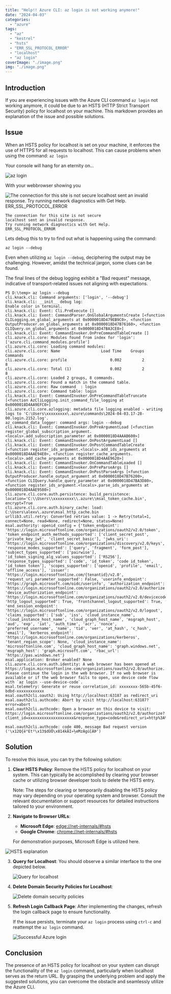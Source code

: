 ```yaml
---
title: "Help!! Azure CLI: az login is not working anymore!"
date: "2024-04-03"
categories: 
  - "azure"
tags: 
  - "az"
  - "kestrel"
  - "hsts"
  - "ERR_SSL_PROTOCOL_ERROR"
  - "localhost"
  - "az login"
coverImage: "./image.png"
img: "./image.png"
---
```


## Introduction

If you are experiencing issues with the Azure CLI command `az login` not working anymore, it could be due to an HSTS (HTTP Strict Transport Security) policy for localhost on your machine. This markdown provides an explanation of the issue and possible solutions.

## Issue

When an HSTS policy for localhost is set on your machine, it enforces the use of HTTPS for all requests to localhost. This can cause problems when using the command: `az login`

Your console will hang for an eternity on...

![az login](image-1.png)

With your webbrowser showing you

![The connection for this site is not secure localhost sent an invalid response. Try running network diagnostics with Get Help. ERR_SSL_PROTOCOL_ERROR](image.png)

```
The connection for this site is not secure
localhost sent an invalid response.
Try running network diagnostics with Get Help.
ERR_SSL_PROTOCOL_ERROR
```

Lets debug this to try to find out what is happening using the command:

```
az login --debug
```

Even when utilizing `az login --debug`, deciphering the output may be challenging. However, amidst the technical jargon, some clues can be found.

The final lines of the debug logging exhibit a "Bad request" message, indicative of transport-related issues not aligning with expectations.

```
PS D:\temp> az login --debug
cli.knack.cli: Command arguments: ['login', '--debug']
cli.knack.cli: __init__ debug log:
Enable color in terminal.
cli.knack.cli: Event: Cli.PreExecute []
cli.knack.cli: Event: CommandParser.OnGlobalArgumentsCreate [<function CLILogging.on_global_arguments at 0x0000018D479EB9C0>, <function OutputProducer.on_global_arguments at 0x0000018D47B76160>, <function CLIQuery.on_global_arguments at 0x0000018D47BA3CE0>]
cli.knack.cli: Event: CommandInvoker.OnPreCommandTableCreate []
cli.azure.cli.core: Modules found from index for 'login': ['azure.cli.command_modules.profile']
cli.azure.cli.core: Loading command modules:
cli.azure.cli.core: Name                  Load Time    Groups  Commands
cli.azure.cli.core: profile                   0.002         2         8
cli.azure.cli.core: Total (1)                 0.002         2         8
cli.azure.cli.core: Loaded 2 groups, 8 commands.
cli.azure.cli.core: Found a match in the command table.
cli.azure.cli.core: Raw command  : login
cli.azure.cli.core: Command table: login
cli.knack.cli: Event: CommandInvoker.OnPreCommandTableTruncate [<function AzCliLogging.init_command_file_logging at 0x0000018D4AA9EFC0>]
cli.azure.cli.core.azlogging: metadata file logging enabled - writing logs to 'C:\Users\xxxxxxxxx\.azure\commands\2024-04-03.17-28-00.login.2152.log'.
az_command_data_logger: command args: login --debug
cli.knack.cli: Event: CommandInvoker.OnPreArgumentLoad [<function register_global_subscription_argument.<locals>.add_subscription_parameter at 0x0000018D4AAAB600>]
cli.knack.cli: Event: CommandInvoker.OnPostArgumentLoad []
cli.knack.cli: Event: CommandInvoker.OnPostCommandTableCreate [<function register_ids_argument.<locals>.add_ids_arguments at 0x0000018D4AAE94E0>, <function register_cache_arguments.<locals>.add_cache_arguments at 0x0000018D4AAE9620>]
cli.knack.cli: Event: CommandInvoker.OnCommandTableLoaded []
cli.knack.cli: Event: CommandInvoker.OnPreParseArgs []
cli.knack.cli: Event: CommandInvoker.OnPostParseArgs [<function OutputProducer.handle_output_argument at 0x0000018D47B76200>, <function CLIQuery.handle_query_parameter at 0x0000018D47BA3D80>, <function register_ids_argument.<locals>.parse_ids_arguments at 0x0000018D4AAE9580>]
cli.azure.cli.core.auth.persistence: build_persistence: location='C:\\Users\\xxxxxxxxx\\.azure\\msal_token_cache.bin', encrypt=True
cli.azure.cli.core.auth.binary_cache: load: C:\Users\alexv\.azure\msal_http_cache.bin
urllib3.util.retry: Converted retries value: 1 -> Retry(total=1, connect=None, read=None, redirect=None, status=None)
msal.authority: openid_config = {'token_endpoint': 'https://login.microsoftonline.com/organizations/oauth2/v2.0/token', 'token_endpoint_auth_methods_supported': ['client_secret_post', 'private_key_jwt', 'client_secret_basic'], 'jwks_uri': 'https://login.microsoftonline.com/organizations/discovery/v2.0/keys', 'response_modes_supported': ['query', 'fragment', 'form_post'], 'subject_types_supported': ['pairwise'], 'id_token_signing_alg_values_supported': ['RS256'], 'response_types_supported': ['code', 'id_token', 'code id_token', 'id_token token'], 'scopes_supported': ['openid', 'profile', 'email', 'offline_access'], 'issuer': 'https://login.microsoftonline.com/{tenantid}/v2.0', 'request_uri_parameter_supported': False, 'userinfo_endpoint': 'https://graph.microsoft.com/oidc/userinfo', 'authorization_endpoint': 'https://login.microsoftonline.com/organizations/oauth2/v2.0/authorize', 'device_authorization_endpoint': 'https://login.microsoftonline.com/organizations/oauth2/v2.0/devicecode', 'http_logout_supported': True, 'frontchannel_logout_supported': True, 'end_session_endpoint': 'https://login.microsoftonline.com/organizations/oauth2/v2.0/logout', 'claims_supported': ['sub', 'iss', 'cloud_instance_name', 'cloud_instance_host_name', 'cloud_graph_host_name', 'msgraph_host', 'aud', 'exp', 'iat', 'auth_time', 'acr', 'nonce', 'preferred_username', 'name', 'tid', 'ver', 'at_hash', 'c_hash', 'email'], 'kerberos_endpoint': 'https://login.microsoftonline.com/organizations/kerberos', 'tenant_region_scope': None, 'cloud_instance_name': 'microsoftonline.com', 'cloud_graph_host_name': 'graph.windows.net', 'msgraph_host': 'graph.microsoft.com', 'rbac_url': 'https://pas.windows.net'}
msal.application: Broker enabled? None
cli.azure.cli.core.auth.identity: A web browser has been opened at https://login.microsoftonline.com/organizations/oauth2/v2.0/authorize. Please continue the login in the web browser. If no web browser is available or if the web browser fails to open, use device code flow with `az login --use-device-code`.
msal.telemetry: Generate or reuse correlation_id: xxxxxxxx-565b-45f6-bdbd-xxxxxxxxxxxx
msal.oauth2cli.oauth2: Using http://localhost:63187 as redirect_uri
msal.oauth2cli.authcode: Abort by visit http://localhost:63187?error=abort
msal.oauth2cli.authcode: Open a browser on this device to visit: https://login.microsoftonline.com/organizations/oauth2/v2.0/authorize?client_id=xxxxxxxxxxxxxxxxxxxx&response_type=code&redirect_uri=http%3A%2F%2Flocalhost%3A63187&scope=https%3A%2F%2Fmanagement.core.windows.net%2F%2F.default+offline_access+openid+profile&state=xxxxxxxxxxxxxxxx&code_challenge=xxxxxxxxxxxxxxxxxxxx&code_challenge_method=S256&nonce=xxxxxxxxxxxxxxxxxxxxxxxxxx&client_info=1&claims=%7B%22access_token%22%3A+%7B%22xms_cc%22%3A+%7B%22values%22%3A+%5B%22CP1%22%5D%7D%7D%7D&prompt=select_account

msal.oauth2cli.authcode: code 400, message Bad request version ('\x12Q{ë°Et²\x13$dÙÔ\x814kÃI»½eMzÀgú[ÀÞ')

```



## Solution

To resolve this issue, you can try the following solution:

1. **Clear HSTS Policy**: Remove the HSTS policy for localhost on your system. This can typically be accomplished by clearing your browser cache or utilizing browser developer tools to delete the HSTS entry.

   Note: The steps for clearing or temporarily disabling the HSTS policy may vary depending on your operating system and browser. Consult the relevant documentation or support resources for detailed instructions tailored to your environment.

2. **Navigate to Browser URLs**:
   - **Microsoft Edge**: [edge://net-internals/#hsts](edge://net-internals/#hsts)
   - **Google Chrome**: [chrome://net-internals/#hsts](chrome://net-internals/#hsts)

   For demonstration purposes, Microsoft Edge is utilized here.

![HSTS explanation](image-2.png)

3. **Query for Localhost**: You should observe a similar interface to the one depicted below.

   ![Query for localhost](image-3.png)

4. **Delete Domain Security Policies for Localhost**:

   ![Delete domain security policies](image-6.png)

5. **Refresh Login Callback Page**: After implementing the changes, refresh the login callback page to ensure functionality.

   If the issue persists, terminate your `az login` process using `ctrl-c` and reattempt the `az login` command.

   ![Successful Azure login](image-5.png)

## Conclusion

The presence of an HSTS policy for localhost on your system can disrupt the functionality of the `az login` command, particularly when localhost serves as the return URL. By grasping the underlying problem and apply the suggested solutions, you can overcome the obstacle and seamlessly utilize the Azure CLI.